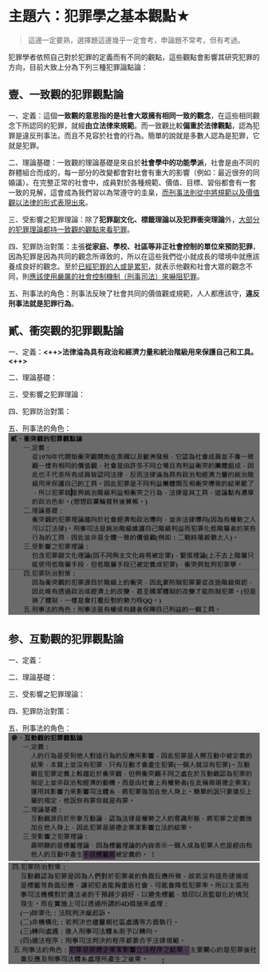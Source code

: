 # 主題六：犯罪學之基本觀點★

> 這邊一定要熟，選擇題這邊幾乎一定會考，申論題不常考，但有考過。

犯罪學者依照自己對於犯罪的定義而有不同的觀點，這些觀點會影響其研究犯罪的方向，目前大致上分為下列三種犯罪論點論：

## 壹、一致觀的犯罪觀點論

一、定義：這個<b>一致觀的意思指的是社會大眾擁有相同一致的觀念</b>，在這些相同觀念下所認同的犯罪，就經<b>由立法律來規範</b>。而一致觀比較<b>偏重於法律觀點</b>，認為犯罪是違反刑事法，而且不見容於社會的行為。簡單的說就是多數人認為是犯罪，它就是犯罪。

二、理論基礎：一致觀的理論基礎是來自於<b>社會學中的功能學派</b>，社會是由不同的群體組合而成的，每一部分的改變都會對社會有重大的影響（例如：最近很夯的同婚議）。在完整正常的社會中，成員對於各種規範、價值、目標、習俗都會有一套一致的見解，這會成為我們習以為常遵守的圭臬，<u>而刑事法則從中將規範以及價值觀以法律的形式表現出來</u>。

三、受影響之犯罪理論：除了<b>犯罪副文化、標籤理論以及犯罪衝突理論</b>外，<u>大部分的犯罪理論都持一致觀的觀點來看犯罪</u>。

四、犯罪防治對策：主張<b>從家庭、學校、社區等非正社會控制的單位來預防犯罪</b>，因為犯罪是因為共同的觀念所導致的，所以在這些我們從小就成長的環境中就應該養成良好的觀念。至於<u>已經犯罪的人或是累犯</u>，就表示他觀和社會大眾的觀念不同，則<u>應該使用嚴厲的社會控制機制（刑事司法）來嚇阻犯罪</u>。

五、刑事法的角色：刑事法反映了社會共同的價值觀或規範，人人都應該守，<b>違反刑事法就是犯罪行為</b>。

## 貳、衝突觀的犯罪觀點論

一、定義：**<++>**法律淪為具有政治和經濟力量和統治階級用來保護自己和工具。**<++>**

二、理論基礎：

三、受影響之犯罪理論：

四、犯罪防治對策：

五、刑事法的角色：
![2022-10-22-23-34-49](.assets/c01.s06/_2022-10-22-23-34-49.png)


## 参、互動觀的犯罪觀點論

一、定義：

二、理論基礎：

三、受影響之犯罪理論：

四、犯罪防治對策：

五、刑事法的角色：
![2022-10-22-23-35-54](.assets/c01.s06/_2022-10-22-23-35-54.png)
![2022-10-22-23-36-21](.assets/c01.s06/_2022-10-22-23-36-21.png)
